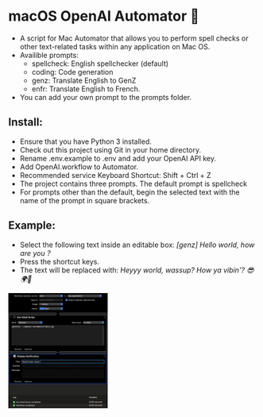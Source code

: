 # macOS OpenAI Automator 🤖

- A script for Mac Automator that allows you to perform spell checks or other text-related tasks within any application on Mac OS. 
- Availible prompts:
    - spellcheck: English spellchecker (default)
    - coding: Code generation
    - genz: Translate English to GenZ
    - enfr: Translate English to French.
- You can add your own prompt to the prompts folder.

## Install:
- Ensure that you have Python 3 installed.
- Check out this project using Git in your home directory.
- Rename .env.example to .env and add your OpenAI API key.
- Add OpenAI.workflow to Automator.
- Recommended service Keyboard Shortcut: Shift + Ctrl + Z
- The project contains three prompts. The default prompt is spellcheck 
- For prompts other than the default, begin the selected text with the name of the prompt in square brackets.

## Example: 
- Select the following text inside an editable box: _[genz] Hello world, how are you ?_
- Press the shortcut keys.
- The text will be replaced with: _Heyyy world, wassup? How ya vibin'? 😎🌍🤙_

<img src="workflow.png" width="200">
